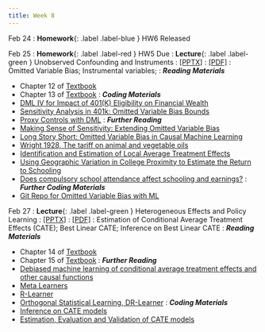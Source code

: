 ```yaml
---
title: Week 8
---
```

Feb 24
: **Homework**{: .label .label-blue } HW6 Released

Feb 25
: **Homework**{: .label .label-red } HW5 Due
: **Lecture**{: .label .label-green } Unobserved Confounding and Instruments
  : [[PPTX]](https://github.com/stanford-msande228/winter25/raw/main/assets/presentations/MSANDE228_Lecture15_Unobserved_Confounding.pptx)
  : [[PDF]](https://github.com/stanford-msande228/winter25/raw/main/assets/presentations/MSANDE228_Lecture15_Unobserved_Confounding.pdf)
: Omitted Variable Bias; Instrumental variables;
: ***Reading Materials***
- Chapter 12 of [Textbook](https://causalml-book.org)
- Chapter 13 of [Textbook](https://causalml-book.org)
: ***Coding Materials***
- [DML IV for Impact of 401(K) Eligibility on Financial Wealth](https://colab.research.google.com/github/CausalAIBook/MetricsMLNotebooks/blob/main/AC2/python-dml-401k-IV.ipynb)
- [Sensitivity Analysis in 401k: Omitted Variable Bias Bounds](https://colab.research.google.com/github/CausalAIBook/MetricsMLNotebooks/blob/main/AC1/python-sensitivity-analysis-with-sensmakr-and-debiased-ml.ipynb)
- [Proxy Controls with DML](https://colab.research.google.com/github/CausalAIBook/MetricsMLNotebooks/blob/main/AC1/python-proxy-controls.ipynb)
: ***Further Reading***
- [Making Sense of Sensitivity: Extending Omitted Variable Bias](https://carloscinelli.com/files/Cinelli%20and%20Hazlett%20(2020)%20-%20Making%20Sense%20of%20Sensitivity.pdf)
- [Long Story Short: Omitted Variable Bias in Causal Machine Learning](https://arxiv.org/abs/2112.13398)
- [Wright 1928, The tariff on animal and vegetable oils](https://scholar.harvard.edu/files/stock/files/tariff_appendixb.pdf)
- [Identification and Estimation of Local Average Treatment Effects](https://www.jstor.org/stable/2951620)
- [Using Geographic Variation in College Proximity to Estimate the Return to Schooling](https://www.nber.org/papers/w4483)
- [Does compulsory school attendance affect schooling and earnings?](https://www.jstor.org/stable/2937954)
: ***Further Coding Materials***
- [Git Repo for Omitted Variable Bias with ML](https://colab.research.google.com/github/vsyrgkanis/omvb)

Feb 27
: **Lecture**{: .label .label-green } Heterogeneous Effects and Policy Learning
  : [[PPTX]](https://github.com/stanford-msande228/winter25/raw/main/assets/presentations/MSANDE228_Lecture16_Heterogeneous_Treatment_Effects.pptx)
  : [[PDF]](https://github.com/stanford-msande228/winter25/raw/main/assets/presentations/MSANDE228_Lecture16_Heterogeneous_Treatment_Effects.pdf)
: Estimation of Conditional Average Treatment Effects (CATE); Best Linear CATE; Inference on Best Linear CATE
: ***Reading Materials***
- Chapter 14 of [Textbook](https://causalml-book.org)
- Chapter 15 of [Textbook](https://causalml-book.org)
: ***Further Reading***
- [Debiased machine learning of conditional average treatment effects and other causal functions](https://academic.oup.com/ectj/article/24/2/264/5899048?rss=1)
- [Meta Learners](https://arxiv.org/abs/1706.03461)
- [R-Learner](https://arxiv.org/abs/1712.04912)
- [Orthogonal Statistical Learning, DR-Learner](https://arxiv.org/abs/1901.09036)
: ***Coding Materials***
- [Inference on CATE models](https://colab.research.google.com/github/CausalAIBook/MetricsMLNotebooks/blob/main/T/CATE-inference.ipynb)
- [Estimation, Evaluation and Validation of CATE models](https://colab.research.google.com/github/CausalAIBook/MetricsMLNotebooks/blob/main/T/CATE-estimation.ipynb)

